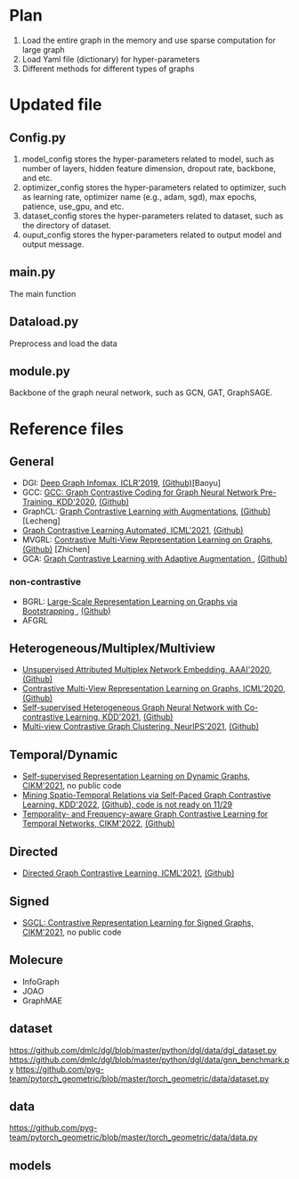 
# Plan
1. Load the entire graph in the memory and use sparse computation for large graph
2. Load Yaml file (dictionary) for hyper-parameters
3. Different methods for different types of graphs


# Updated file
## Config.py
1. model_config stores the hyper-parameters related to model, such as number of layers, hidden feature dimension, dropout rate, backbone, and etc.
2. optimizer_config stores the hyper-parameters related to optimizer, such as learning rate, optimizer name (e.g., adam, sgd), max epochs, patience, use_gpu, and etc.
3. dataset_config stores the hyper-parameters related to dataset, such as the directory of dataset.
4. ouput_config stores the hyper-parameters related to output model and output message.


## main.py
The main function

## Dataload.py
Preprocess and load the data

## module.py
Backbone of the graph neural network, such as GCN, GAT, GraphSAGE.

# Reference files
## General
* DGI: [Deep Graph Infomax, ICLR'2019](https://arxiv.org/pdf/1809.10341.pdf), [(Github)](https://github.com/PetarV-/DGI)[Baoyu]
* GCC: [GCC: Graph Contrastive Coding for Graph Neural Network Pre-Training, KDD'2020](https://arxiv.org/pdf/2006.09963.pdf), [(Github)](https://github.com/THUDM/GCC)
* GraphCL: [Graph Contrastive Learning with Augmentations](https://proceedings.nips.cc/paper/2020/file/3fe230348e9a12c13120749e3f9fa4cd-Paper.pdf), [(Github)](https://github.com/Shen-Lab/GraphCL) [Lecheng]
* [Graph Contrastive Learning Automated, ICML'2021](https://arxiv.org/pdf/2106.07594.pdf), [(Github)](https://github.com/Shen-Lab/GraphCL_Automated)
* MVGRL: [Contrastive Multi-View Representation Learning on Graphs](https://proceedings.mlr.press/v119/hassani20a/hassani20a.pdf), [(Github)](https://github.com/kavehhassani/mvgrl) [Zhichen]
* GCA: [Graph Contrastive Learning with Adaptive Augmentation
](https://arxiv.org/abs/2010.14945), [(Github)](https://github.com/CRIPAC-DIG/GCA)

### non-contrastive
* BGRL: [Large-Scale Representation Learning on Graphs via Bootstrapping
](https://arxiv.org/abs/2102.06514), [(Github)](https://github.com/Namkyeong/BGRL_Pytorch)
* AFGRL

## Heterogeneous/Multiplex/Multiview
* [Unsupervised Attributed Multiplex Network Embedding, AAAI'2020](https://arxiv.org/pdf/1911.06750.pdf), [(Github)](https://github.com/pcy1302/DMGI)
* [Contrastive Multi-View Representation Learning on Graphs, ICML'2020](https://arxiv.org/pdf/2006.05582.pdf), [(Github)](https://github.com/kavehhassani/mvgrl)
* [Self-supervised Heterogeneous Graph Neural Network with Co-contrastive Learning, KDD'2021](https://arxiv.org/pdf/2105.09111.pdf), [(Github)](https://github.com/liun-online/HeCo)
* [Multi-view Contrastive Graph Clustering, NeurIPS'2021](https://proceedings.neurips.cc/paper/2021/file/10c66082c124f8afe3df4886f5e516e0-Paper.pdf), [(Github)](https://github.com/Panern/MCGC)

## Temporal/Dynamic
* [Self-supervised Representation Learning on Dynamic Graphs, CIKM'2021](https://dl.acm.org/doi/pdf/10.1145/3459637.3482389), no public code
* [Mining Spatio-Temporal Relations via Self-Paced Graph Contrastive Learning, KDD'2022](https://dl.acm.org/doi/pdf/10.1145/3534678.3539422), [(Github), code is not ready on 11/29](https://github.com/RongfanLi98/SPGCL)
* [Temporality- and Frequency-aware Graph Contrastive Learning for Temporal Networks, CIKM'2022](https://dl.acm.org/doi/pdf/10.1145/3511808.3557469), [(Github)](https://github.com/ShiyinTan/TF-GCL)

## Directed
* [Directed Graph Contrastive Learning, ICML'2021](https://proceedings.neurips.cc/paper/2021/file/a3048e47310d6efaa4b1eaf55227bc92-Paper.pdf), [(Github)](https://github.com/flyingtango/DiGCL)

## Signed
* [SGCL: Contrastive Representation Learning for Signed Graphs, CIKM'2021](https://dl.acm.org/doi/pdf/10.1145/3459637.3482478), no public code

## Molecure
* InfoGraph
* JOAO
* GraphMAE

## dataset
https://github.com/dmlc/dgl/blob/master/python/dgl/data/dgl_dataset.py
https://github.com/dmlc/dgl/blob/master/python/dgl/data/gnn_benchmark.py
https://github.com/pyg-team/pytorch_geometric/blob/master/torch_geometric/data/dataset.py

## data
https://github.com/pyg-team/pytorch_geometric/blob/master/torch_geometric/data/data.py

## models
